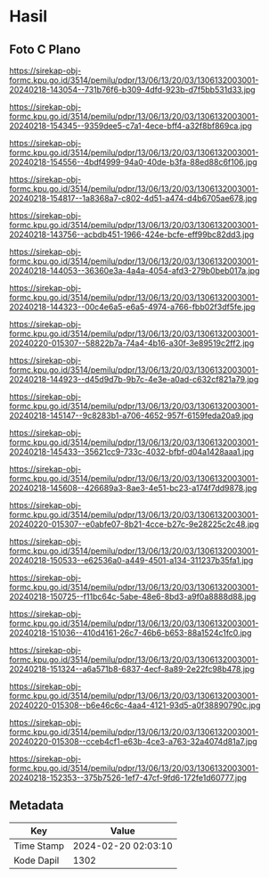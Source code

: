 # Hasil

## Foto C Plano

https://sirekap-obj-formc.kpu.go.id/3514/pemilu/pdpr/13/06/13/20/03/1306132003001-20240218-143054--731b76f6-b309-4dfd-923b-d7f5bb531d33.jpg

https://sirekap-obj-formc.kpu.go.id/3514/pemilu/pdpr/13/06/13/20/03/1306132003001-20240218-154345--9359dee5-c7a1-4ece-bff4-a32f8bf869ca.jpg

https://sirekap-obj-formc.kpu.go.id/3514/pemilu/pdpr/13/06/13/20/03/1306132003001-20240218-154556--4bdf4999-94a0-40de-b3fa-88ed88c6f106.jpg

https://sirekap-obj-formc.kpu.go.id/3514/pemilu/pdpr/13/06/13/20/03/1306132003001-20240218-154817--1a8368a7-c802-4d51-a474-d4b6705ae678.jpg

https://sirekap-obj-formc.kpu.go.id/3514/pemilu/pdpr/13/06/13/20/03/1306132003001-20240218-143756--acbdb451-1966-424e-bcfe-eff99bc82dd3.jpg

https://sirekap-obj-formc.kpu.go.id/3514/pemilu/pdpr/13/06/13/20/03/1306132003001-20240218-144053--36360e3a-4a4a-4054-afd3-279b0beb017a.jpg

https://sirekap-obj-formc.kpu.go.id/3514/pemilu/pdpr/13/06/13/20/03/1306132003001-20240218-144323--00c4e6a5-e6a5-4974-a766-fbb02f3df5fe.jpg

https://sirekap-obj-formc.kpu.go.id/3514/pemilu/pdpr/13/06/13/20/03/1306132003001-20240220-015307--58822b7a-74a4-4b16-a30f-3e89519c2ff2.jpg

https://sirekap-obj-formc.kpu.go.id/3514/pemilu/pdpr/13/06/13/20/03/1306132003001-20240218-144923--d45d9d7b-9b7c-4e3e-a0ad-c632cf821a79.jpg

https://sirekap-obj-formc.kpu.go.id/3514/pemilu/pdpr/13/06/13/20/03/1306132003001-20240218-145147--9c8283b1-a706-4652-957f-6159feda20a9.jpg

https://sirekap-obj-formc.kpu.go.id/3514/pemilu/pdpr/13/06/13/20/03/1306132003001-20240218-145433--35621cc9-733c-4032-bfbf-d04a1428aaa1.jpg

https://sirekap-obj-formc.kpu.go.id/3514/pemilu/pdpr/13/06/13/20/03/1306132003001-20240218-145608--426689a3-8ae3-4e51-bc23-a174f7dd9878.jpg

https://sirekap-obj-formc.kpu.go.id/3514/pemilu/pdpr/13/06/13/20/03/1306132003001-20240220-015307--e0abfe07-8b21-4cce-b27c-9e28225c2c48.jpg

https://sirekap-obj-formc.kpu.go.id/3514/pemilu/pdpr/13/06/13/20/03/1306132003001-20240218-150533--e62536a0-a449-4501-a134-311237b35fa1.jpg

https://sirekap-obj-formc.kpu.go.id/3514/pemilu/pdpr/13/06/13/20/03/1306132003001-20240218-150725--f11bc64c-5abe-48e6-8bd3-a9f0a8888d88.jpg

https://sirekap-obj-formc.kpu.go.id/3514/pemilu/pdpr/13/06/13/20/03/1306132003001-20240218-151036--410d4161-26c7-46b6-b653-88a1524c1fc0.jpg

https://sirekap-obj-formc.kpu.go.id/3514/pemilu/pdpr/13/06/13/20/03/1306132003001-20240218-151324--a6a571b8-6837-4ecf-8a89-2e22fc98b478.jpg

https://sirekap-obj-formc.kpu.go.id/3514/pemilu/pdpr/13/06/13/20/03/1306132003001-20240220-015308--b6e46c6c-4aa4-4121-93d5-a0f38890790c.jpg

https://sirekap-obj-formc.kpu.go.id/3514/pemilu/pdpr/13/06/13/20/03/1306132003001-20240220-015308--cceb4cf1-e63b-4ce3-a763-32a4074d81a7.jpg

https://sirekap-obj-formc.kpu.go.id/3514/pemilu/pdpr/13/06/13/20/03/1306132003001-20240218-152353--375b7526-1ef7-47cf-9fd6-172fe1d60777.jpg


## Metadata

| Key        | Value               |
| ---------- | ------------------- |
| Time Stamp | 2024-02-20 02:03:10 |
| Kode Dapil | 1302                |



